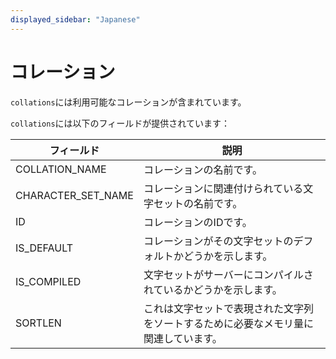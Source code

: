 ```yaml
---
displayed_sidebar: "Japanese"
---
```


# コレーション

`collations`には利用可能なコレーションが含まれています。

`collations`には以下のフィールドが提供されています：

| **フィールド**          | **説明**                                              |
| ------------------ | ------------------------------------------------------------ |
| COLLATION_NAME     | コレーションの名前です。                                          |
| CHARACTER_SET_NAME | コレーションに関連付けられている文字セットの名前です。 |
| ID                 | コレーションのIDです。                                            |
| IS_DEFAULT         | コレーションがその文字セットのデフォルトかどうかを示します。  |
| IS_COMPILED        | 文字セットがサーバーにコンパイルされているかどうかを示します。       |
| SORTLEN            | これは文字セットで表現された文字列をソートするために必要なメモリ量に関連しています。 |
